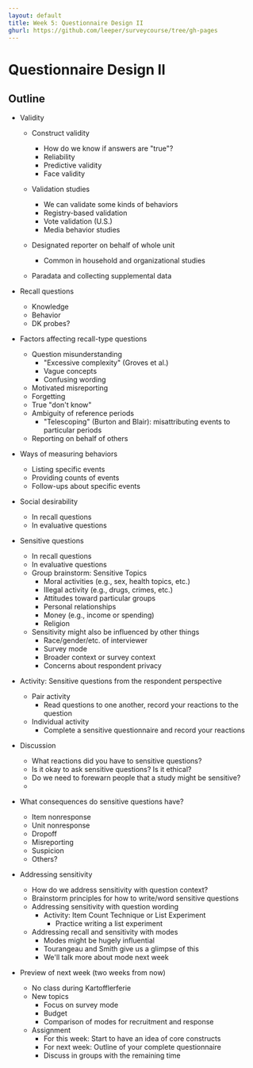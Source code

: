 ```yaml
---
layout: default
title: Week 5: Questionnaire Design II
ghurl: https://github.com/leeper/surveycourse/tree/gh-pages
---
```


# Questionnaire Design II #

## Outline ##

  - Validity
    - Construct validity
      - How do we know if answers are "true"?
      - Reliability
      - Predictive validity
      - Face validity
      
    - Validation studies
      - We can validate some kinds of behaviors
      - Registry-based validation
      - Vote validation (U.S.)
      - Media behavior studies
    - Designated reporter on behalf of whole unit
      - Common in household and organizational studies
    - Paradata and collecting supplemental data
  
  - Recall questions
    - Knowledge
    - Behavior
    - DK probes?
  
  - Factors affecting recall-type questions
    - Question misunderstanding
      - "Excessive complexity" (Groves et al.)
      - Vague concepts
      - Confusing wording
    - Motivated misreporting
    - Forgetting
    - True "don't know"
    - Ambiguity of reference periods
      - "Telescoping" (Burton and Blair): misattributing events to particular periods
    - Reporting on behalf of others
  
  - Ways of measuring behaviors
    - Listing specific events
    - Providing counts of events
    - Follow-ups about specific events    
  
  - Social desirability
    - In recall questions
    - In evaluative questions
  
  - Sensitive questions
    - In recall questions
    - In evaluative questions
    - Group brainstorm: Sensitive Topics
      - Moral activities (e.g., sex, health topics, etc.)
      - Illegal activity (e.g., drugs, crimes, etc.)
      - Attitudes toward particular groups
      - Personal relationships
      - Money (e.g., income or spending)
      - Religion
    - Sensitivity might also be influenced by other things
      - Race/gender/etc. of interviewer
      - Survey mode
      - Broader context or survey context
      - Concerns about respondent privacy
  
  - Activity: Sensitive questions from the respondent perspective
    - Pair activity
      - Read questions to one another, record your reactions to the question
    - Individual activity
      - Complete a sensitive questionnaire and record your reactions
  
  - Discussion
    - What reactions did you have to sensitive questions?
    - Is it okay to ask sensitive questions? Is it ethical?
    - Do we need to forewarn people that a study might be sensitive?
    - 
  
  - What consequences do sensitive questions have?
    - Item nonresponse
    - Unit nonresponse
    - Dropoff
    - Misreporting
    - Suspicion
    - Others?
  
  - Addressing sensitivity
    - How do we address sensitivity with question context?
    - Brainstorm principles for how to write/word sensitive questions
    - Addressing sensitivity with question wording
      - Activity: Item Count Technique or List Experiment
        - Practice writing a list experiment
    - Addressing recall and sensitivity with modes
      - Modes might be hugely influential
      - Tourangeau and Smith give us a glimpse of this
      - We'll talk more about mode next week
  
  - Preview of next week (two weeks from now)
    - No class during Kartofflerferie
    - New topics
      - Focus on survey mode
      - Budget
      - Comparison of modes for recruitment and response
    - Assignment
      - For this week: Start to have an idea of core constructs
      - For next week: Outline of your complete questionnaire
      - Discuss in groups with the remaining time
